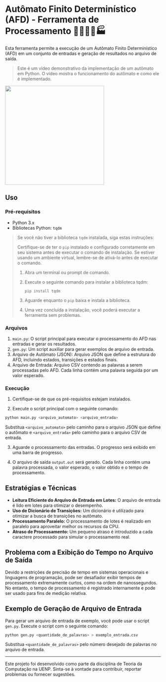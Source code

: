 # Autômato Finito Determinístico (AFD) - Ferramenta de Processamento 🤖🔌🧠🔧🏭

Esta ferramenta permite a execução de um Autômato Finito Determinístico (AFD) em um conjunto de entradas e geração de resultados no arquivo de saída.

> Este é um vídeo demonstrativo da implementação de um autômato em Python. O vídeo mostra o funcionamento do autômato e como ele é implementado.

[<img src="https://img.youtube.com/vi/CnjaKpa8_ew/0.jpg" width="320">](https://www.youtube.com/watch?v=CnjaKpa8_ew)

## Uso

### Pré-requisitos

- Python 3.x
- Bibliotecas Python: `tqdm`

> Se você não tiver a biblioteca `tqdm` instalada, siga estas instruções:
>
> Certifique-se de ter o `pip` instalado e configurado corretamente em seu sistema antes de executar o comando de instalação. Se estiver usando um ambiente virtual, lembre-se de ativá-lo antes de executar o comando.
>
> 1. Abra um terminal ou prompt de comando.
> 2. Execute o seguinte comando para instalar a biblioteca tqdm:
> 
>    ```
>    pip install tqdm
>    ```
>    
> 3. Aguarde enquanto o `pip` baixa e instala a biblioteca.
> 
> 4. Uma vez concluída a instalação, você poderá executar a ferramenta sem problemas.


### Arquivos

1. `main.py`: O script principal para executar o processamento do AFD nas entradas e gerar os resultados.
2. `gen.py`: Um script auxiliar para gerar exemplos de arquivo de entrada.
3. Arquivo de Autômato (JSON): Arquivo JSON que define a estrutura do AFD, incluindo estados, transições e estados finais.
4. Arquivo de Entrada: Arquivo CSV contendo as palavras a serem processadas pelo AFD. Cada linha contém uma palavra seguida por um valor esperado.

### Execução

1. Certifique-se de que os pré-requisitos estejam instalados.

2. Execute o script principal com o seguinte comando:

```python
python main.py <arquivo_automato> <arquivo_entrada>
```

Substitua `<arquivo_automato>` pelo caminho para o arquivo JSON que define o autômato e `<arquivo_entrada>` pelo caminho para o arquivo CSV de entrada.

3. Aguarde o processamento das entradas. O progresso será exibido em uma barra de progresso.

4. O arquivo de saída `output.out` será gerado. Cada linha contém uma palavra processada, o valor esperado, o valor obtido e o tempo de processamento.

## Estratégias e Técnicas

- **Leitura Eficiente do Arquivo de Entrada em Lotes:** O arquivo de entrada é lido em lotes para otimizar o desempenho.
- **Uso de Dicionário de Transições:** Um dicionário é utilizado para otimizar a busca de transições no autômato.
- **Processamento Paralelo:** O processamento de lotes é realizado em paralelo para aproveitar melhor os recursos da CPU.
- **Atraso de Processamento:** Um pequeno atraso é introduzido a cada caractere processado para simular o processamento real.

## Problema com a Exibição do Tempo no Arquivo de Saída

Devido a restrições de precisão de tempo em sistemas operacionais e linguagens de programação, pode ser desafiador exibir tempos de processamento extremamente curtos, como na ordem de nanossegundos. No entanto, o tempo de processamento é registrado internamente e pode ser usado para fins de medição relativa.

## Exemplo de Geração de Arquivo de Entrada

Para gerar um arquivo de entrada de exemplo, você pode usar o script `gen.py`. Execute o script com o seguinte comando:

```python
python gen.py <quantidade_de_palavras> > exemplo_entrada.csv
```

Substitua `<quantidade_de_palavras>` pelo número desejado de palavras no arquivo de entrada.

---

Este projeto foi desenvolvido como parte da disciplina de Teoria da Computação na UENP. Sinta-se à vontade para contribuir, reportar problemas ou fornecer sugestões.
